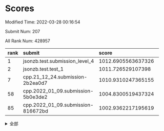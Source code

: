 # Scores

Modified Time: 2022-03-28 00:16:54

Submit Num: 207

All Rank Num: 428957

| rank |               submit               |       score        |       sigma        | pk_num |
| :--- | :--------------------------------- | :----------------- | :----------------- | :----- |
| 1    | jsonzb.test.submission_level_4     | 1012.6905563637326 | 0.8325665931890662 | 8288   |
| 2    | jsonzb.test.test_1                 | 1011.726529107398  | 0.7956093865820808 | 8293   |
| 7    | cpp.21_12_24.submission-2b2ea0d7   | 1010.9310247365155 | 0.7729318105520994 | 8286   |
| 58   | cpp.2022_01_09.submission-5b0e3de2 | 1004.8300519437324 | 0.7188986810559466 | 8286   |
| 85   | cpp.2022_01_09.submission-816672bd | 1002.9362217195619 | 0.7256387320380226 | 8286   |


<details>
<summary>全部</summary>

| rank |                 submit                 |       score        |       sigma        | pk_num |
| :--- | :------------------------------------- | :----------------- | :----------------- | :----- |
| 1    | jsonzb.test.submission_level_4         | 1012.6905563637326 | 0.8325665931890662 | 8288   |
| 2    | jsonzb.test.test_1                     | 1011.726529107398  | 0.7956093865820808 | 8293   |
| 3    | gobigger.level_3.submission_level_3_37 | 1011.7086680177746 | 0.8117099600881208 | 8288   |
| 4    | gobigger.level_3.submission_level_3_30 | 1011.6167561565447 | 0.7963049061143936 | 8292   |
| 5    | gobigger.level_3.submission_level_3_48 | 1011.3796125823308 | 0.7743694829600666 | 8288   |
| 6    | gobigger.level_3.submission_level_3_10 | 1011.0231433170246 | 0.7780838194861106 | 8290   |
| 7    | cpp.21_12_24.submission-2b2ea0d7       | 1010.9310247365155 | 0.7729318105520994 | 8286   |
| 8    | gobigger.level_3.submission_level_3_2  | 1010.8537409148938 | 0.7759225215742869 | 8288   |
| 9    | gobigger.level_3.submission_level_3_19 | 1010.8526932009545 | 0.7641708641489142 | 8285   |
| 10   | gobigger.level_3.submission_level_3_33 | 1010.8319103756921 | 0.7729276637879353 | 8282   |
| 11   | gobigger.level_3.submission_level_3_22 | 1010.8106230987429 | 0.7717438481242497 | 8289   |
| 12   | gobigger.level_3.submission_level_3_31 | 1010.7934162532692 | 0.7997976556118801 | 8289   |
| 13   | gobigger.level_3.submission_level_3_11 | 1010.7465736228081 | 0.7688337866747967 | 8291   |
| 14   | gobigger.level_3.submission_level_3_8  | 1010.7271957445577 | 0.7867541165818996 | 8290   |
| 15   | gobigger.level_3.submission_level_3_20 | 1010.7269285780168 | 0.7822111176838448 | 8287   |
| 16   | gobigger.level_3.submission_level_3_21 | 1010.6805781649239 | 0.7729914470880934 | 8296   |
| 17   | gobigger.level_3.submission_level_3_42 | 1010.6472372508435 | 0.7576858729246857 | 8285   |
| 18   | gobigger.level_3.submission_level_3_34 | 1010.5615733312494 | 0.7538619651533291 | 8289   |
| 19   | gobigger.level_3.submission_level_3_44 | 1010.5240518426549 | 0.7709549958188994 | 8284   |
| 20   | gobigger.level_3.submission_level_3_6  | 1010.5105106363873 | 0.7827512498067293 | 8287   |
| 21   | gobigger.level_3.submission_level_3_28 | 1010.4011350564793 | 0.7462072189188731 | 8287   |
| 22   | gobigger.level_3.submission_level_3_0  | 1010.3665787483635 | 0.7605627365213752 | 8288   |
| 23   | gobigger.level_3.submission_level_3_25 | 1010.3244742954038 | 0.7673607573551255 | 8293   |
| 24   | gobigger.level_3.submission_level_3_13 | 1010.3070021108103 | 0.7613197363019123 | 8288   |
| 25   | gobigger.level_3.submission_level_3_49 | 1010.2053925618304 | 0.7570465394190974 | 8283   |
| 26   | gobigger.level_3.submission_level_3_9  | 1010.1306026761285 | 0.7591605901966133 | 8284   |
| 27   | gobigger.level_3.submission_level_3_27 | 1010.1263765295992 | 0.7605922744190854 | 8289   |
| 28   | gobigger.level_3.submission_level_3_38 | 1010.1127862651664 | 0.7535162980340262 | 8291   |
| 29   | gobigger.level_3.submission_level_3_47 | 1010.090649240407  | 0.7561177129442389 | 8294   |
| 30   | gobigger.level_3.submission_level_3_18 | 1010.0844795778136 | 0.778909974868613  | 8287   |
| 31   | gobigger.level_3.submission_level_3_39 | 1010.056313228346  | 0.7563152476121916 | 8289   |
| 32   | gobigger.level_3.submission_level_3_16 | 1010.0229072984813 | 0.7439620616909502 | 8289   |
| 33   | gobigger.level_3.submission_level_3_46 | 1009.9545721585165 | 0.7474156543854952 | 8288   |
| 34   | gobigger.level_3.submission_level_3_26 | 1009.7546841012376 | 0.7430967523495532 | 8288   |
| 35   | gobigger.level_3.submission_level_3_36 | 1009.7460898198517 | 0.7451030651352462 | 8290   |
| 36   | gobigger.level_3.submission_level_3_17 | 1009.7346144966513 | 0.749755593775827  | 8289   |
| 37   | gobigger.level_3.submission_level_3_23 | 1009.717902593381  | 0.7496266969768539 | 8286   |
| 38   | gobigger.level_3.submission_level_3_3  | 1009.6886596468643 | 0.7585724866440295 | 8300   |
| 39   | gobigger.level_3.submission_level_3_24 | 1009.655571507724  | 0.7513968180249753 | 8286   |
| 40   | gobigger.level_3.submission_level_3_45 | 1009.6175938738631 | 0.7609327950314583 | 8293   |
| 41   | gobigger.level_3.submission_level_3_40 | 1009.5449997742359 | 0.760983146015908  | 8294   |
| 42   | gobigger.level_3.submission_level_3_7  | 1009.4427648280562 | 0.776237462195306  | 8290   |
| 43   | gobigger.level_3.submission_level_3_1  | 1009.4217156627684 | 0.757323445159784  | 8284   |
| 44   | gobigger.level_3.submission_level_3_15 | 1009.4210804158657 | 0.7490563546949219 | 8292   |
| 45   | gobigger.level_3.submission_level_3_4  | 1009.3592612899045 | 0.7457599985962117 | 8290   |
| 46   | gobigger.level_3.submission_level_3_43 | 1009.3487175258978 | 0.7475876672014042 | 8288   |
| 47   | gobigger.level_3.submission_level_3_41 | 1009.2915476232208 | 0.7540204485548242 | 8291   |
| 48   | gobigger.level_3.submission_level_3_5  | 1009.2292423316369 | 0.7432230639351624 | 8290   |
| 49   | gobigger.level_3.submission_level_3_29 | 1009.0434464664255 | 0.7409797186650846 | 8285   |
| 50   | gobigger.level_3.submission_level_3_35 | 1008.9167805430293 | 0.7480285947884996 | 8290   |
| 51   | gobigger.level_3.submission_level_3_14 | 1008.8020550825473 | 0.739087384522034  | 8290   |
| 52   | gobigger.level_3.submission_level_3_32 | 1008.6781619275382 | 0.7452907148183796 | 8289   |
| 53   | gobigger.level_3.submission_level_3_12 | 1008.5067832395085 | 0.7701561492650931 | 8286   |
| 54   | gobigger.level_1.submission_level_1_8  | 1005.5903889968025 | 0.7254600264697582 | 8291   |
| 55   | gobigger.level_1.submission_level_1_21 | 1005.2167302390641 | 0.717857229253861  | 8289   |
| 56   | gobigger.level_1.submission_level_1_23 | 1004.9145374164067 | 0.7132108060142089 | 8291   |
| 57   | gobigger.level_1.submission_level_1_36 | 1004.8980463140458 | 0.7109216802118185 | 8284   |
| 58   | cpp.2022_01_09.submission-5b0e3de2     | 1004.8300519437324 | 0.7188986810559466 | 8286   |
| 59   | gobigger.level_1.submission_level_1_35 | 1004.6547245181168 | 0.71480201941283   | 8288   |
| 60   | gobigger.level_1.submission_level_1_12 | 1004.5341095225175 | 0.7244602285829392 | 8288   |
| 61   | gobigger.level_1.submission_level_1_2  | 1004.5299263006381 | 0.7182504606011458 | 8284   |
| 62   | gobigger.level_1.submission_level_1_1  | 1004.4841571594486 | 0.7167279186075562 | 8294   |
| 63   | gobigger.level_1.submission_level_1_34 | 1004.2906396392048 | 0.7250523201574445 | 8291   |
| 64   | gobigger.level_1.submission_level_1_22 | 1004.1191395154364 | 0.7188669476738201 | 8292   |
| 65   | gobigger.level_1.submission_level_1_44 | 1004.0988989466853 | 0.7189767088106102 | 8285   |
| 66   | gobigger.level_1.submission_level_1_45 | 1004.0698620900782 | 0.7115524204408626 | 8290   |
| 67   | gobigger.level_1.submission_level_1_25 | 1003.9419685270385 | 0.7178273702232552 | 8294   |
| 68   | gobigger.level_1.submission_level_1_13 | 1003.7682830691472 | 0.7122429600712594 | 8290   |
| 69   | gobigger.level_1.submission_level_1_5  | 1003.7302662815441 | 0.7200904324848901 | 8295   |
| 70   | gobigger.level_1.submission_level_1_41 | 1003.6770427318272 | 0.7207282650090243 | 8293   |
| 71   | gobigger.level_1.submission_level_1_37 | 1003.6769502593584 | 0.7175740834513473 | 8291   |
| 72   | gobigger.level_1.submission_level_1_24 | 1003.5830482678101 | 0.7270442318480496 | 8291   |
| 73   | gobigger.level_1.submission_level_1_38 | 1003.5540852810166 | 0.7287404574235501 | 8290   |
| 74   | gobigger.level_1.submission_level_1_39 | 1003.5095459061582 | 0.7183248817048685 | 8283   |
| 75   | gobigger.level_1.submission_level_1_15 | 1003.4806583665969 | 0.7122571235191126 | 8292   |
| 76   | gobigger.level_1.submission_level_1_33 | 1003.4588549144047 | 0.7136952652687901 | 8293   |
| 77   | gobigger.level_1.submission_level_1_7  | 1003.4435777520753 | 0.714382117768384  | 8291   |
| 78   | gobigger.level_1.submission_level_1_32 | 1003.3365952104944 | 0.7251974360318008 | 8290   |
| 79   | gobigger.level_1.submission_level_1_30 | 1003.089955378849  | 0.7128783669934333 | 8290   |
| 80   | gobigger.level_1.submission_level_1_4  | 1003.0702576964402 | 0.7227498227403157 | 8286   |
| 81   | gobigger.level_1.submission_level_1_0  | 1003.0229665237911 | 0.7161944413880279 | 8289   |
| 82   | gobigger.level_1.submission_level_1_20 | 1003.0001835356728 | 0.7175016945150209 | 8286   |
| 83   | gobigger.level_1.submission_level_1_9  | 1002.9770545517875 | 0.7204152531809201 | 8293   |
| 84   | gobigger.level_1.submission_level_1_6  | 1002.9489430322201 | 0.7091055558534529 | 8286   |
| 85   | cpp.2022_01_09.submission-816672bd     | 1002.9362217195619 | 0.7256387320380226 | 8286   |
| 86   | gobigger.level_1.submission_level_1_3  | 1002.9164467575515 | 0.7078158475475999 | 8289   |
| 87   | gobigger.level_1.submission_level_1_46 | 1002.8899981465203 | 0.7183678261235564 | 8291   |
| 88   | gobigger.level_1.submission_level_1_47 | 1002.8707775497224 | 0.7178448058751007 | 8292   |
| 89   | gobigger.level_1.submission_level_1_28 | 1002.8081255712701 | 0.7071988490346783 | 8290   |
| 90   | gobigger.level_1.submission_level_1_31 | 1002.7900283404283 | 0.7039288428257604 | 8292   |
| 91   | gobigger.level_1.submission_level_1_17 | 1002.7048607591055 | 0.7281824175382445 | 8292   |
| 92   | gobigger.level_1.submission_level_1_18 | 1002.6750547875382 | 0.7088701667954378 | 8286   |
| 93   | gobigger.level_1.submission_level_1_48 | 1002.5077012363641 | 0.7090755171136975 | 8287   |
| 94   | gobigger.level_1.submission_level_1_14 | 1002.4371083158092 | 0.7091677949766305 | 8291   |
| 95   | gobigger.level_1.submission_level_1_40 | 1002.4344569322839 | 0.7117870235237456 | 8288   |
| 96   | gobigger.level_1.submission_level_1_10 | 1002.3819948974171 | 0.7098864582524101 | 8289   |
| 97   | gobigger.level_1.submission_level_1_11 | 1002.3793000235437 | 0.7142965705763031 | 8284   |
| 98   | gobigger.level_1.submission_level_1_49 | 1002.365799515167  | 0.7097033694809675 | 8289   |
| 99   | gobigger.level_1.submission_level_1_16 | 1002.2907279070529 | 0.7222463677076252 | 8291   |
| 100  | gobigger.level_1.submission_level_1_29 | 1002.2357193100495 | 0.7142151469716281 | 8291   |
| 101  | gobigger.level_1.submission_level_1_27 | 1002.1495078601819 | 0.7059129372051951 | 8286   |
| 102  | gobigger.level_1.submission_level_1_43 | 1002.1492995262132 | 0.7199300434103733 | 8288   |
| 103  | gobigger.level_1.submission_level_1_42 | 1001.994243466251  | 0.7138542829100468 | 8289   |
| 104  | gobigger.level_1.submission_level_1_26 | 1001.8130957225375 | 0.7121687536240997 | 8287   |
| 105  | gobigger.level_1.submission_level_1_19 | 1001.5535724794879 | 0.7088827059914273 | 8290   |
| 106  | gobigger.random.submission_random_8    | 997.7082188105688  | 0.7151446149966211 | 8289   |
| 107  | gobigger.random.submission_random_27   | 997.675755002372   | 0.706260727881211  | 8287   |
| 108  | gobigger.random.submission_random_41   | 997.4614751567148  | 0.7002589048991982 | 8287   |
| 109  | gobigger.random.submission_random_12   | 997.1198912585007  | 0.7132448233858547 | 8289   |
| 110  | gobigger.random.submission_random_19   | 996.995197584758   | 0.7054182715885664 | 8291   |
| 111  | gobigger.random.submission_random_4    | 996.9921514448683  | 0.7022921947597465 | 8289   |
| 112  | gobigger.random.submission_random_44   | 996.9318834137272  | 0.711155423576957  | 8293   |
| 113  | gobigger.random.submission_random_49   | 996.9217504092774  | 0.7084621688887183 | 8294   |
| 114  | gobigger.random.submission_random_30   | 996.7929614333832  | 0.7197399874161302 | 8286   |
| 115  | gobigger.random.submission_random_11   | 996.7521077957687  | 0.705646055019623  | 8286   |
| 116  | gobigger.random.submission_random_16   | 996.6656118582308  | 0.6981482230551481 | 8287   |
| 117  | gobigger.random.submission_random_35   | 996.5164841516628  | 0.7003983109457077 | 8288   |
| 118  | gobigger.random.submission_random_17   | 996.5009790849684  | 0.7065103721106897 | 8295   |
| 119  | gobigger.random.submission_random_34   | 996.4957649998804  | 0.7167315859206614 | 8287   |
| 120  | gobigger.random.submission_random_9    | 996.4261901390519  | 0.7155727692366595 | 8290   |
| 121  | gobigger.random.submission_random_7    | 996.3708544427724  | 0.7051474353023266 | 8294   |
| 122  | gobigger.random.submission_random_14   | 996.2982444983069  | 0.7014508047723537 | 8288   |
| 123  | gobigger.random.submission_random_21   | 996.2157224284194  | 0.708896647895572  | 8290   |
| 124  | gobigger.random.submission_random_10   | 996.1583203473083  | 0.7127832537352782 | 8292   |
| 125  | gobigger.random.submission_random_48   | 996.1551888096587  | 0.7128365023339563 | 8285   |
| 126  | gobigger.random.submission_random_2    | 996.1102783046257  | 0.7114893614882545 | 8291   |
| 127  | gobigger.random.submission_random_45   | 995.9870676104274  | 0.708439653812346  | 8286   |
| 128  | gobigger.random.submission_random_24   | 995.9738869537974  | 0.7152034123280602 | 8287   |
| 129  | gobigger.random.submission_random_26   | 995.937385484018   | 0.7179634450879004 | 8291   |
| 130  | gobigger.random.submission_random_46   | 995.9352927448745  | 0.7085335646806719 | 8285   |
| 131  | gobigger.random.submission_random_28   | 995.8729121985047  | 0.7056964210438925 | 8287   |
| 132  | gobigger.random.submission_random_13   | 995.8608946079652  | 0.7073728266899775 | 8295   |
| 133  | gobigger.random.submission_random_38   | 995.8068597812963  | 0.708500456340533  | 8286   |
| 134  | gobigger.random.submission_random_6    | 995.7716579361576  | 0.7114223764582395 | 8292   |
| 135  | gobigger.random.submission_random_0    | 995.7306730492959  | 0.7140647496489362 | 8289   |
| 136  | gobigger.random.submission_random_39   | 995.6966268798533  | 0.694059714857878  | 8291   |
| 137  | gobigger.random.submission_random_37   | 995.6653803284429  | 0.691669165435562  | 8288   |
| 138  | gobigger.random.submission_random_31   | 995.6480141542428  | 0.699111572333944  | 8290   |
| 139  | gobigger.random.submission_random_36   | 995.6447908013292  | 0.7223929894143977 | 8286   |
| 140  | gobigger.random.submission_random_23   | 995.5602954507794  | 0.7039131712665049 | 8290   |
| 141  | gobigger.random.submission_random_15   | 995.5498852194024  | 0.7130462611982636 | 8286   |
| 142  | gobigger.random.submission_random_32   | 995.4635976861999  | 0.7114114100672678 | 8286   |
| 143  | gobigger.random.submission_random_29   | 995.4260924447401  | 0.7155056226413445 | 8284   |
| 144  | gobigger.random.submission_random_33   | 995.3860414652564  | 0.7177935927039822 | 8290   |
| 145  | gobigger.random.submission_random_43   | 995.3506545118729  | 0.7163420982609303 | 8291   |
| 146  | gobigger.random.submission_random_42   | 995.2502939649094  | 0.7080300321089389 | 8290   |
| 147  | gobigger.random.submission_random_20   | 995.2501137378567  | 0.7054871826923034 | 8287   |
| 148  | gobigger.random.submission_random_18   | 995.2475487558461  | 0.7196791217581757 | 8290   |
| 149  | gobigger.random.submission_random_1    | 995.1505112655409  | 0.7008452423442604 | 8286   |
| 150  | gobigger.random.submission_random_40   | 995.0991971885642  | 0.7223402497019782 | 8291   |
| 151  | gobigger.random.submission_random_47   | 995.0401623880072  | 0.7082832607288146 | 8290   |
| 152  | gobigger.random.submission_random_25   | 994.9418276379979  | 0.7241984817981104 | 8285   |
| 153  | gobigger.level_2.submission_level_2_9  | 994.5206403359572  | 0.7151578883577524 | 8292   |
| 154  | gobigger.random.submission_random_5    | 994.507566656139   | 0.7212760998696989 | 8289   |
| 155  | gobigger.level_2.submission_level_2_2  | 994.3116775463119  | 0.7308197034563916 | 8289   |
| 156  | gobigger.random.submission_random_22   | 994.2122311291141  | 0.7154629832773899 | 8290   |
| 157  | gobigger.random.submission_random_3    | 994.1326684291381  | 0.7363906555148862 | 8289   |
| 158  | gobigger.level_2.submission_level_2_43 | 994.1125447721083  | 0.7311487811840974 | 8291   |
| 159  | gobigger.level_2.submission_level_2_25 | 993.9044024287599  | 0.7287720209881778 | 8291   |
| 160  | gobigger.level_2.submission_level_2_27 | 993.7260483055306  | 0.7215521161297246 | 8286   |
| 161  | gobigger.level_2.submission_level_2_12 | 993.6130446876556  | 0.7482592221929494 | 8287   |
| 162  | gobigger.level_2.submission_level_2_46 | 993.5148697994487  | 0.7350753232635693 | 8284   |
| 163  | gobigger.level_2.submission_level_2_10 | 993.1677541248088  | 0.7452943844859604 | 8290   |
| 164  | gobigger.level_2.submission_level_2_6  | 993.0828409861306  | 0.7389878409868803 | 8285   |
| 165  | gobigger.level_2.submission_level_2_29 | 993.082188509759   | 0.7236048240542311 | 8289   |
| 166  | gobigger.level_2.submission_level_2_19 | 993.0260934878568  | 0.7445135029938131 | 8291   |
| 167  | gobigger.level_2.submission_level_2_21 | 992.9538472547745  | 0.745623556231802  | 8289   |
| 168  | gobigger.level_2.submission_level_2_28 | 992.9112603160776  | 0.7314274055901074 | 8286   |
| 169  | gobigger.level_2.submission_level_2_16 | 992.8642258012366  | 0.740028900020109  | 8290   |
| 170  | gobigger.level_2.submission_level_2_8  | 992.8428885215269  | 0.7376347020437137 | 8290   |
| 171  | gobigger.level_2.submission_level_2_32 | 992.8108659905703  | 0.7288692325767481 | 8288   |
| 172  | gobigger.level_2.submission_level_2_37 | 992.7749728913681  | 0.7520763077196533 | 8292   |
| 173  | gobigger.level_2.submission_level_2_36 | 992.7544792432705  | 0.7499644068533358 | 8290   |
| 174  | gobigger.level_2.submission_level_2_1  | 992.7183770350185  | 0.7537995883703889 | 8292   |
| 175  | gobigger.level_2.submission_level_2_44 | 992.6200529936702  | 0.7330469522217191 | 8292   |
| 176  | gobigger.level_2.submission_level_2_31 | 992.5062805157241  | 0.7406326373832688 | 8287   |
| 177  | gobigger.level_2.submission_level_2_30 | 992.3860499100348  | 0.7437199709288275 | 8290   |
| 178  | gobigger.level_2.submission_level_2_49 | 992.1072337566711  | 0.7588124095577407 | 8289   |
| 179  | gobigger.level_2.submission_level_2_42 | 992.0522234352458  | 0.7473579112480722 | 8288   |
| 180  | gobigger.level_2.submission_level_2_33 | 992.0187179182209  | 0.7447736594768165 | 8292   |
| 181  | gobigger.level_2.submission_level_2_48 | 992.0132258998026  | 0.738079776261903  | 8292   |
| 182  | gobigger.level_2.submission_level_2_17 | 992.0012528787263  | 0.7269178321105474 | 8286   |
| 183  | gobigger.level_2.submission_level_2_3  | 992.0001626627619  | 0.7635763364124627 | 8293   |
| 184  | gobigger.level_2.submission_level_2_5  | 991.9981410150099  | 0.7373946695905237 | 8291   |
| 185  | gobigger.level_2.submission_level_2_38 | 991.9845150800725  | 0.7543144466652043 | 8293   |
| 186  | gobigger.level_2.submission_level_2_45 | 991.9725093606619  | 0.7570025160079719 | 8286   |
| 187  | gobigger.level_2.submission_level_2_39 | 991.8887335489584  | 0.7500229118270718 | 8286   |
| 188  | gobigger.level_2.submission_level_2_35 | 991.7775171809036  | 0.770811015112795  | 8288   |
| 189  | gobigger.level_2.submission_level_2_20 | 991.7566691422137  | 0.7639509568438829 | 8287   |
| 190  | gobigger.level_2.submission_level_2_13 | 991.7277642075262  | 0.7572390566106518 | 8289   |
| 191  | gobigger.level_2.submission_level_2_23 | 991.658056707789   | 0.7449674101890528 | 8291   |
| 192  | gobigger.level_2.submission_level_2_24 | 991.5611717766325  | 0.76156367759599   | 8291   |
| 193  | gobigger.level_2.submission_level_2_34 | 991.4130467571518  | 0.7572482709330399 | 8291   |
| 194  | gobigger.level_2.submission_level_2_18 | 991.3088389927929  | 0.7412557765146012 | 8292   |
| 195  | gobigger.level_2.submission_level_2_22 | 991.2785557807911  | 0.7717927613677383 | 8293   |
| 196  | gobigger.level_2.submission_level_2_47 | 991.2434279516448  | 0.7460531738487892 | 8289   |
| 197  | gobigger.level_2.submission_level_2_15 | 991.1640885847448  | 0.7496442273373882 | 8292   |
| 198  | gobigger.level_2.submission_level_2_0  | 991.1205328187367  | 0.7643796692534788 | 8293   |
| 199  | gobigger.level_2.submission_level_2_26 | 991.0796433246097  | 0.7792615337326245 | 8291   |
| 200  | gobigger.level_2.submission_level_2_4  | 990.7565912619307  | 0.7575118801515851 | 8290   |
| 201  | gobigger.level_2.submission_level_2_7  | 990.7362003430437  | 0.7529658399487978 | 8288   |
| 202  | gobigger.level_2.submission_level_2_40 | 990.6280980564245  | 0.7745464130838207 | 8287   |
| 203  | gobigger.level_2.submission_level_2_41 | 990.394885741975   | 0.767296562899419  | 8284   |
| 204  | gobigger.level_2.submission_level_2_14 | 989.8906067553479  | 0.7427232580658163 | 8286   |
| 205  | gobigger.level_2.submission_level_2_11 | 989.6058284956143  | 0.764118858843248  | 8284   |
| 206  | gobigger.none.submission_none_0        | 976.4120265320871  | 1.4333671380007926 | 8285   |
| 207  | gobigger.none.submission_none_1        | 975.6449485470016  | 1.528626357872801  | 8286   |

</details>